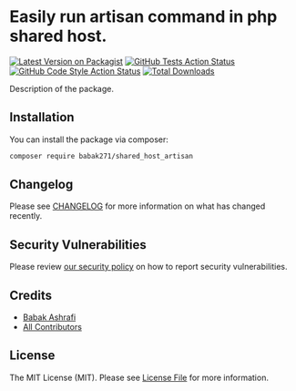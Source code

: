 # Easily run artisan command in php shared host.

[![Latest Version on Packagist](https://img.shields.io/packagist/v/babak271/shared_host_artisan.svg?style=flat-square)](https://packagist.org/packages/babak271/shared_host_artisan)
[![GitHub Tests Action Status](https://img.shields.io/github/workflow/status/babak271/shared_host_artisan/run-tests?label=tests)](https://github.com/babak271/shared_host_artisan/actions?query=workflow%3ATests+branch%3Amaster)
[![GitHub Code Style Action Status](https://img.shields.io/github/workflow/status/babak271/shared_host_artisan/Check%20&%20fix%20styling?label=code%20style)](https://github.com/babak271/shared_host_artisan/actions?query=workflow%3A"Check+%26+fix+styling"+branch%3Amaster)
[![Total Downloads](https://img.shields.io/packagist/dt/babak271/shared_host_artisan.svg?style=flat-square)](https://packagist.org/packages/babak271/shared_host_artisan)


Description of the package.

## Installation

You can install the package via composer:

```bash
composer require babak271/shared_host_artisan
```

## Changelog

Please see [CHANGELOG](CHANGELOG.md) for more information on what has changed recently.

## Security Vulnerabilities

Please review [our security policy](../../security/policy) on how to report security vulnerabilities.

## Credits

- [Babak Ashrafi](https://github.com/babak271)
- [All Contributors](../../contributors)

## License

The MIT License (MIT). Please see [License File](LICENSE.md) for more information.
